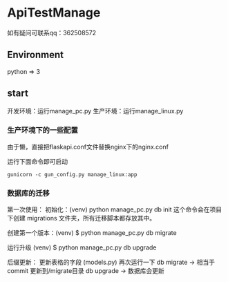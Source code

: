 # ApiTestManage
如有疑问可联系qq：362508572

## Environment
python => 3

## start
开发环境：运行manage_pc.py
生产环境：运行manage_linux.py

### 生产环境下的一些配置
由于懒，直接把flaskapi.conf文件替换nginx下的nginx.conf

运行下面命令即可启动

    gunicorn -c gun_config.py manage_linux:app

### 数据库的迁移

第一次使用：
初始化：(venv)  python manage_pc.py db init 这个命令会在项目下创建 migrations 文件夹，所有迁移脚本都存放其中。

创建第一个版本：(venv) $ python manage_pc.py db migrate

运行升级 (venv) $ python manage_pc.py db upgrade

后缀更新：
更新表格的字段 (models.py)
再次运行一下 db migrate -> 相当于commit 更新到/migrate目录
db upgrade -> 数据库会更新